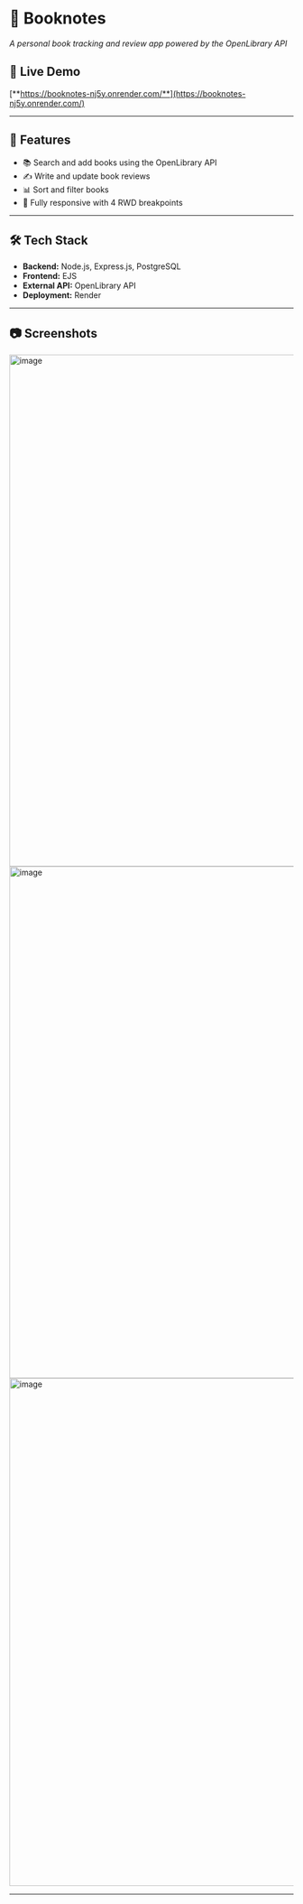 # 📖 Booknotes  
*A personal book tracking and review app powered by the OpenLibrary API* 

## 🔗 Live Demo  
[**https://booknotes-nj5y.onrender.com/**](https://booknotes-nj5y.onrender.com/)

---

## 📌 Features  
- 📚 Search and add books using the OpenLibrary API  
- ✍ Write and update book reviews  
- 📊 Sort and filter books  
- 🎨 Fully responsive with 4 RWD breakpoints  

---

## 🛠 Tech Stack  
- **Backend:** Node.js, Express.js, PostgreSQL  
- **Frontend:** EJS
- **External API:** OpenLibrary API  
- **Deployment:** Render  

---

## 📷 Screenshots  
<img width="907" alt="image" src="https://github.com/user-attachments/assets/45c205bd-c4f0-4e23-9afa-c495e5ee16e6" />
<img width="907" alt="image" src="https://github.com/user-attachments/assets/392defe1-6afe-4293-9e65-ece11dbc82a8" />
<img width="900" alt="image" src="https://github.com/user-attachments/assets/88b5d801-216f-428b-9640-faea82fc8f74" />






---
